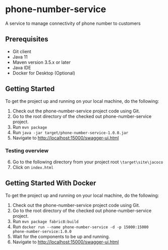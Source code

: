 
# phone-number-service
A service to manage connectivity of phone number to customers

## Prerequisites
 - Git client
 - Java 11
 - Maven version 3.5.x or later
 - Java IDE
 - Docker for Desktop (Optional)

## Getting Started

To get the project up and running on your local machine, do the following:
 
 1. Check out the phone-number-service project code using Git.
 2. Go to the root directory of the checked out phone-number-service project.
 3. Run `mvn package`
 4. Run `java -jar target/phone-number-service-1.0.0.jar`
 5. Navigate to [http://localhost:15000/swagger-ui.html](http://localhost:15000/swagger-ui.html)

### Testing overview

 6. Go to the following directory from your project root `\target\site\jacoco`
 7. Click on `index.html`

## Getting Started With Docker

To get the project up and running on your local machine, do the following:

 1. Check out the phone-number-service project code using Git.
 2. Go to the root directory of the checked out phone-number-service project.
 3. Run `mvn package fabric8:build`
 4. Run `docker run --name phone-number-service -d -p 15000:15000 phone-number-service:1.0.0`
 5. Wait for the components to be up and running.
 6. Navigate to [http://localhost:15000/swagger-ui.html](http://localhost:15000/swagger-ui.html)